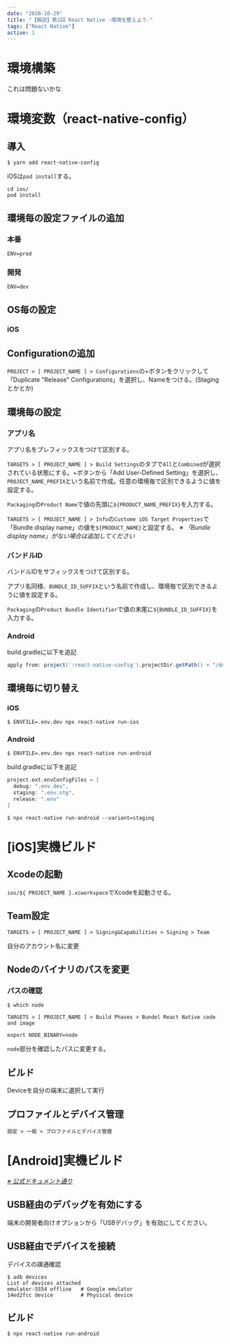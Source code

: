 ```yaml
---
date: "2020-10-29"
title: "【解説】第1回 React Native -環境を整えよう-"
tags: ["React Native"]
active: 1
---
```


# 環境構築

これは問題ないかな

# 環境変数（react-native-config）

## 導入
```
$ yarn add react-native-config
```

iOSは`pod install`する。
```
cd ios/
pod install
```

## 環境毎の設定ファイルの追加
### 本番
```js:title=.env
ENV=prod
```

### 開発
```js:title=.env.dev
ENV=dev
```

## OS毎の設定
### iOS

## Configurationの追加
`PROJECT > [ PROJECT_NAME ] > Configurations`の+ボタンをクリックして「Duplicate "Release" Configurations」を選択し、Nameをつける。(Stagingとかとか)

## 環境毎の設定
### アプリ名
アプリ名をプレフィックスをつけて区別する。

`TARGETS > [ PROJECT_NAME ] > Build Settings`のタブで`All`と`Combined`が選択されている状態にする。+ボタンから「Add User-Defined Setting」を選択し、`PROJECT_NAME_PREFIX`という名前で作成。任意の環境毎で区別できるように値を設定する。

`Packaging`の`Product Name`で値の先頭に`${PRODUCT_NAME_PREFIX}`を入力する。

`TARGETS > [ PROJECT_NAME ] > Info`の`Custome iOS Target Properties`で「Bundle display name」の値を`${PRODUCT_NAME}`と設定する。
_※ 「Bundle display name」がない場合は追加してください_

### バンドルID
バンドルIDをサフィックスをつけて区別する。

アプリ名同様、`BUNDLE_ID_SUFFIX`という名前で作成し、環境毎で区別できるように値を設定する。

`Packaging`の`Product Bundle Identifier`で値の末尾に`${BUNDLE_ID_SUFFIX}`を入力する。

### Android

build.gradleに以下を追記
```js:title=android/app/build.gradle
apply from: project(':react-native-config').projectDir.getPath() + "/dotenv.gradle"
```

## 環境毎に切り替え
### iOS

```
$ ENVFILE=.env.dev npx react-native run-ios
```

### Android

```
$ ENVFILE=.env.dev npx react-native run-android
```

build.gradleに以下を追記
```js:title=android/app/build.gradle
project.ext.envConfigFiles = [
  debug: ".env.dev",
  staging: ".env.stg",
  release: ".env"
]
```
```
$ npx react-native run-android --variant=staging
```

# [iOS]実機ビルド

## Xcodeの起動

`ios/${ PROJECT_NAME }.xcworkspace`でXcodeを起動させる。


## Team設定
`TARGETS > [ PROJECT_NAME ] > Signing&Capabilities > Signing > Team`

自分のアカウント名に変更

## Nodeのバイナリのパスを変更
### パスの確認
```
$ which node
```

`TARGETS > [ PROJECT_NAME ] > Build Phases > Bundel React Native code and image`

```
export NODE_BINARY=node
```

`node`部分を確認したパスに変更する。

## ビルド
Deviceを自分の端末に選択して実行

## プロファイルとデバイス管理
`設定 > 一般 > プロファイルとデバイス管理`

# [Android]実機ビルド
_[※ 公式ドキュメント通り](https://reactnative.dev/docs/running-on-device)_

## USB経由のデバッグを有効にする

端末の開発者向けオプションから「USBデバッグ」を有効にしてください。

## USB経由でデバイスを接続

デバイスの疎通確認
```
$ adb devices
List of devices attached
emulator-5554 offline   # Google emulator
14ed2fcc device         # Physical device
```

## ビルド
```
$ npx react-native run-android
```

<!-- 一旦なしでいいかな -->
<!--
## ビルドバリアントの設定

### ビルドバリアント（Build Variant）とは

2つの要素の組み合わせから構成される。

- ビルドタイプ（BuildType）
- プロダクトフレーバー（Product Flavor）

||debug|release|
|---|---|---|
|dev||devDebug|devRelease|
|prod|prodDebug|prodRelease|
-->
